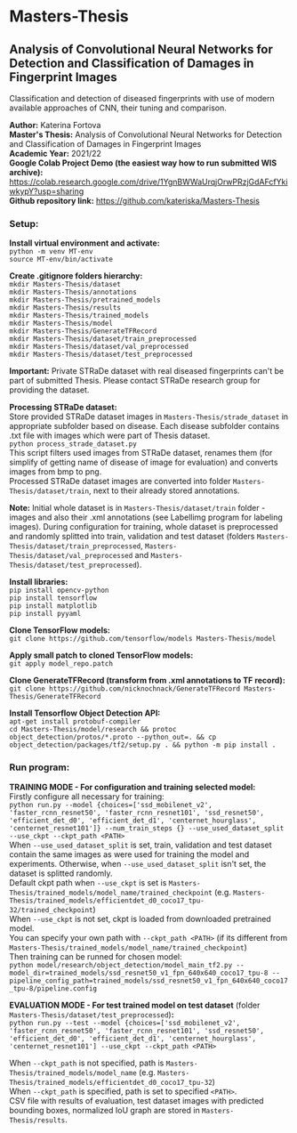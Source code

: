 # Masters-Thesis

## Analysis of Convolutional Neural Networks for Detection and Classification of Damages in Fingerprint Images

Classification and detection of diseased fingerprints with use of modern available approaches of CNN, their tuning and comparison.

**Author:** Katerina Fortova <br />
**Master's Thesis:** Analysis of Convolutional Neural Networks for Detection and Classification of Damages in Fingerprint Images <br />
**Academic Year:** 2021/22 <br />
**Google Colab Project Demo (the easiest way how to run submitted WIS archive):** https://colab.research.google.com/drive/1YgnBWWaUrqjOrwPRzjGdAFcfYkiwkypY?usp=sharing <br />
**Github repository link:** https://github.com/kateriska/Masters-Thesis

### Setup:

**Install virtual environment and activate:**  <br />
`python -m venv MT-env` <br />
`source MT-env/bin/activate` <br />

**Create .gitignore folders hierarchy:**  <br />
`mkdir Masters-Thesis/dataset`  <br />
`mkdir Masters-Thesis/annotations`  <br />
`mkdir Masters-Thesis/pretrained_models` <br />
`mkdir Masters-Thesis/results` <br />
`mkdir Masters-Thesis/trained_models` <br />
`mkdir Masters-Thesis/model` <br />
`mkdir Masters-Thesis/GenerateTFRecord` <br />
`mkdir Masters-Thesis/dataset/train_preprocessed` <br />
`mkdir Masters-Thesis/dataset/val_preprocessed` <br />
`mkdir Masters-Thesis/dataset/test_preprocessed` <br />

**Important:** Private STRaDe dataset with real diseased fingerprints can't be part of submitted Thesis. Please contact STRaDe research group for providing the dataset.

**Processing STRaDe dataset:**  <br />
Store provided STRaDe dataset images in `Masters-Thesis/strade_dataset` in appropriate subfolder based on disease. Each disease subfolder contains .txt file with images which were part of Thesis dataset.  <br />
`python process_strade_dataset.py`  <br />
This script filters used images from STRaDe dataset, renames them (for simplify of getting name of disease of image for evaluation) and converts images from bmp to png. <br />
Processed STRaDe dataset images are converted into folder `Masters-Thesis/dataset/train`, next to their already stored annotations.

**Note:** Initial whole dataset is in `Masters-Thesis/dataset/train` folder - images and also their .xml annotations (see Labellimg program for labeling images). During configuration for training, whole dataset is preprocessed and randomly splitted into train, validation and test dataset (folders `Masters-Thesis/dataset/train_preprocessed`, `Masters-Thesis/dataset/val_preprocessed` and `Masters-Thesis/dataset/test_preprocessed`).

**Install libraries:** <br />
`pip install opencv-python`  <br />
`pip install tensorflow` <br />
`pip install matplotlib` <br />
`pip install pyyaml` <br />

**Clone TensorFlow models:** <br />
`git clone https://github.com/tensorflow/models Masters-Thesis/model`

**Apply small patch to cloned TensorFlow models:** <br />
`git apply model_repo.patch`

**Clone GenerateTFRecord (transform from .xml annotations to TF record):** <br />
`git clone https://github.com/nicknochnack/GenerateTFRecord Masters-Thesis/GenerateTFRecord`

**Install Tensorflow Object Detection API:** <br />
`apt-get install protobuf-compiler` <br />
`cd Masters-Thesis/model/research && protoc object_detection/protos/*.proto --python_out=. && cp object_detection/packages/tf2/setup.py . && python -m pip install .`

### Run program:

**TRAINING MODE - For configuration and training selected model:** <br />
Firstly configure all necessary for training:  <br />
`python run.py --model {choices=['ssd_mobilenet_v2', 'faster_rcnn_resnet50', 'faster_rcnn_resnet101', 'ssd_resnet50', 'efficient_det_d0', 'efficient_det_d1', 'centernet_hourglass', 'centernet_resnet101']} --num_train_steps {} --use_used_dataset_split --use_ckpt --ckpt_path <PATH>` <br />
When `--use_used_dataset_split` is set, train, validation and test dataset contain the same images as were used for training the model and experiments. Otherwise, when `--use_used_dataset_split` isn't set, the dataset is splitted randomly.<br />
Default ckpt path when `--use_ckpt` is set is `Masters-Thesis/trained_models/model_name/trained_checkpoint` (e.g. `Masters-Thesis/trained_models/efficientdet_d0_coco17_tpu-32/trained_checkpoint`)<br />
When `--use_ckpt` is not set, ckpt is loaded from downloaded pretrained model.<br />
You can specify your own path with `--ckpt_path <PATH>` (if its different from `Masters-Thesis/trained_models/model_name/trained_checkpoint`)<br />
Then training can be runned for chosen model:  <br />
`python model/research/object_detection/model_main_tf2.py --model_dir=trained_models/ssd_resnet50_v1_fpn_640x640_coco17_tpu-8 --pipeline_config_path=trained_models/ssd_resnet50_v1_fpn_640x640_coco17_tpu-8/pipeline.config`

**EVALUATION MODE - For test trained model on test dataset** (folder `Masters-Thesis/dataset/test_preprocessed`)**:** <br />
`python run.py --test --model {choices=['ssd_mobilenet_v2', 'faster_rcnn_resnet50', 'faster_rcnn_resnet101', 'ssd_resnet50', 'efficient_det_d0', 'efficient_det_d1', 'centernet_hourglass', 'centernet_resnet101'] --use_ckpt --ckpt_path <PATH>`

When `--ckpt_path` is not specified, path is `Masters-Thesis/trained_models/model_name` (e.g. `Masters-Thesis/trained_models/efficientdet_d0_coco17_tpu-32`)<br />
When `--ckpt_path` is specified, path is set to specified `<PATH>`.<br />
CSV file with results of evaluation, test dataset images with predicted bounding boxes, normalized IoU graph are stored in `Masters-Thesis/results`.
